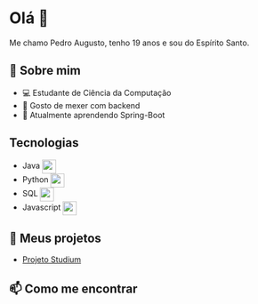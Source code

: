 # Olá 👋
Me chamo Pedro Augusto, tenho 19 anos e sou do Espírito Santo.

## 🚀 Sobre mim
- 💻 Estudante de Ciência da Computação
- 🔧 Gosto de mexer com backend
- 🌱 Atualmente aprendendo Spring-Boot 

## Tecnologias
- Java <img src="https://github.com/user-attachments/assets/98f59e15-6119-4b77-bf7c-fd6be0a8f10c" style="vertical-align: middle; width: 25px;">
- Python <img src="https://github.com/user-attachments/assets/ad7cdf35-40d5-49ff-86b9-a77002a484ba" style="vertical-align: middle; width: 25px;">
- SQL <img src="https://github.com/user-attachments/assets/5fd87bed-bebf-45a1-8d44-2148a535ed68" style="vertical-align: middle; width: 25px;">
- Javascript <img src="https://github.com/user-attachments/assets/373968aa-54eb-4c2d-b14f-308c2439190e" style="vertical-align: middle; width: 25px;">

## 💼 Meus projetos
- [Projeto Studium](https://github.com/Pedraugust0/Studium)

## 📫 Como me encontrar
